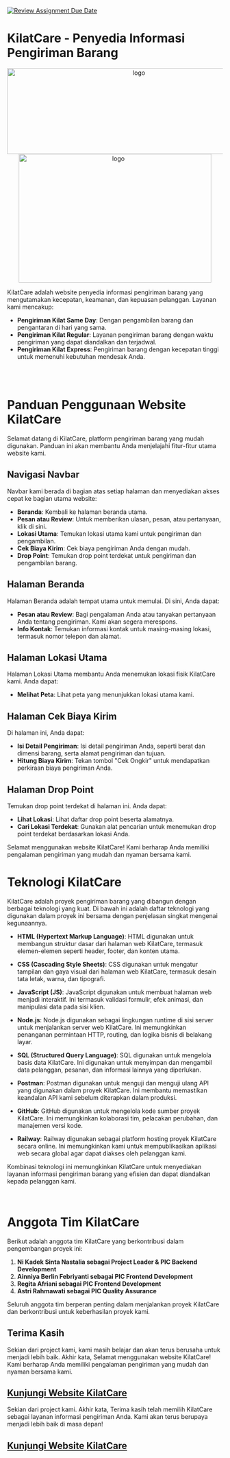 [![Review Assignment Due Date](https://classroom.github.com/assets/deadline-readme-button-24ddc0f5d75046c5622901739e7c5dd533143b0c8e959d652212380cedb1ea36.svg)](https://classroom.github.com/a/0wBSnje4)
# KilatCare - Penyedia Informasi Pengiriman Barang
<p align="center">
  <img src="hhttps://kampus-merdeka-software-engineering.github.io/FE-Jayapura-20/asset/logo (2).png" alt="logo" width="600px" height="200px">
  <img src="https://kampus-merdeka-software-engineering.github.io/FE-Jayapura-20/asset/logo (2).png" alt="logo" width="450px" height="300px">
</p>
KilatCare adalah website penyedia informasi pengiriman barang yang mengutamakan kecepatan, keamanan, dan kepuasan pelanggan. 
Layanan kami mencakup:

- **Pengiriman Kilat Same Day**: Dengan pengambilan barang dan pengantaran di hari yang sama.
- **Pengiriman Kilat Regular**: Layanan pengiriman barang dengan waktu pengiriman yang dapat diandalkan dan terjadwal.
- **Pengiriman Kilat Express**: Pengiriman barang dengan kecepatan tinggi untuk memenuhi kebutuhan mendesak Anda.

<br><br>

# Panduan Penggunaan Website KilatCare

Selamat datang di KilatCare, platform pengiriman barang yang mudah digunakan. Panduan ini akan membantu Anda menjelajahi fitur-fitur utama website kami.

## Navigasi Navbar

Navbar kami berada di bagian atas setiap halaman dan menyediakan akses cepat ke bagian utama website:

- **Beranda**: Kembali ke halaman beranda utama.
- **Pesan atau Review**: Untuk memberikan ulasan, pesan, atau pertanyaan, klik di sini.
- **Lokasi Utama**: Temukan lokasi utama kami untuk pengiriman dan pengambilan.
- **Cek Biaya Kirim**: Cek biaya pengiriman Anda dengan mudah.
- **Drop Point**: Temukan drop point terdekat untuk pengiriman dan pengambilan barang.

## Halaman Beranda
Halaman Beranda adalah tempat utama untuk memulai. Di sini, Anda dapat:
- **Pesan atau Review**: Bagi pengalaman Anda atau tanyakan pertanyaan Anda tentang pengiriman. Kami akan segera merespons.
- **Info Kontak**: Temukan informasi kontak untuk masing-masing lokasi, termasuk nomor telepon dan alamat.

## Halaman Lokasi Utama
Halaman Lokasi Utama membantu Anda menemukan lokasi fisik KilatCare kami. Anda dapat:
- **Melihat Peta**: Lihat peta yang menunjukkan lokasi utama kami.

## Halaman Cek Biaya Kirim
Di halaman ini, Anda dapat:
- **Isi Detail Pengiriman**: Isi detail pengiriman Anda, seperti berat dan dimensi barang, serta alamat pengiriman dan tujuan.
- **Hitung Biaya Kirim**: Tekan tombol "Cek Ongkir" untuk mendapatkan perkiraan biaya pengiriman Anda.

## Halaman Drop Point
Temukan drop point terdekat di halaman ini. Anda dapat:
- **Lihat Lokasi**: Lihat daftar drop point beserta alamatnya.
- **Cari Lokasi Terdekat**: Gunakan alat pencarian untuk menemukan drop point terdekat berdasarkan lokasi Anda.

Selamat menggunakan website KilatCare! Kami berharap Anda memiliki pengalaman pengiriman yang mudah dan nyaman bersama kami.


# Teknologi KilatCare

KilatCare adalah proyek pengiriman barang yang dibangun dengan berbagai teknologi yang kuat. Di bawah ini adalah daftar teknologi yang digunakan dalam proyek ini bersama dengan penjelasan singkat mengenai kegunaannya.

- **HTML (Hypertext Markup Language)**: HTML digunakan untuk membangun struktur dasar dari halaman web KilatCare, termasuk elemen-elemen seperti header, footer, dan konten utama.

- **CSS (Cascading Style Sheets)**: CSS digunakan untuk mengatur tampilan dan gaya visual dari halaman web KilatCare, termasuk desain tata letak, warna, dan tipografi.

- **JavaScript (JS)**: JavaScript digunakan untuk membuat halaman web menjadi interaktif. Ini termasuk validasi formulir, efek animasi, dan manipulasi data pada sisi klien.

- **Node.js**: Node.js digunakan sebagai lingkungan runtime di sisi server untuk menjalankan server web KilatCare. Ini memungkinkan penanganan permintaan HTTP, routing, dan logika bisnis di belakang layar.

- **SQL (Structured Query Language)**: SQL digunakan untuk mengelola basis data KilatCare. Ini digunakan untuk menyimpan dan mengambil data pelanggan, pesanan, dan informasi lainnya yang diperlukan.

- **Postman**: Postman digunakan untuk menguji dan menguji ulang API yang digunakan dalam proyek KilatCare. Ini membantu memastikan keandalan API kami sebelum diterapkan dalam produksi.

- **GitHub**: GitHub digunakan untuk mengelola kode sumber proyek KilatCare. Ini memungkinkan kolaborasi tim, pelacakan perubahan, dan manajemen versi kode.

- **Railway**: Railway digunakan sebagai platform hosting proyek KilatCare secara online. Ini memungkinkan kami untuk mempublikasikan aplikasi web secara global agar dapat diakses oleh pelanggan kami.

Kombinasi teknologi ini memungkinkan KilatCare untuk menyediakan layanan informasi pengiriman barang yang efisien dan dapat diandalkan kepada pelanggan kami.

<br>

# Anggota Tim KilatCare

Berikut adalah anggota tim KilatCare yang berkontribusi dalam pengembangan proyek ini:

1. **Ni Kadek Sinta Nastalia sebagai Project Leader & PIC Backend Development**
2. **Ainniya Berlin Febriyanti sebagai PIC Frontend Development**
3. **Regita Afriani sebagai PIC Frontend Development**
4. **Astri Rahmawati sebagai PIC Quality Assurance**

Seluruh anggota tim berperan penting dalam menjalankan proyek KilatCare dan berkontribusi untuk keberhasilan proyek kami.


## Terima Kasih

Sekian dari project kami, kami masih belajar dan akan terus berusaha untuk menjadi lebih baik. Akhir kata, Selamat menggunakan website KilatCare! Kami berharap Anda memiliki pengalaman pengiriman yang mudah dan nyaman bersama kami.

## [Kunjungi Website KilatCare](https://kampus-merdeka-software-engineering.github.io/FE-Jayapura-20/)

Sekian dari project kami. Akhir kata, Terima kasih telah memilih KilatCare sebagai layanan informasi pengiriman Anda. Kami akan terus berupaya menjadi lebih baik di masa depan!

## [Kunjungi Website KilatCare](https://kampus-merdeka-software-engineering.github.io/FE-Jayapura-20/)

